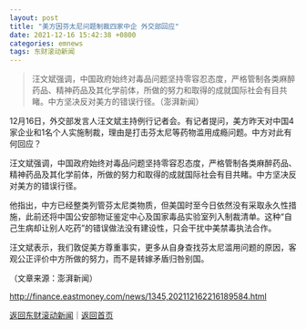 ```yaml
---
layout: post
title: "美方因芬太尼问题制裁四家中企 外交部回应"
date: 2021-12-16 15:42:38 +0800
categories: emnews
tags: 东财滚动新闻
---
```

> 汪文斌强调，中国政府始终对毒品问题坚持零容忍态度，严格管制各类麻醉药品、精神药品及其化学前体，所做的努力和取得的成就国际社会有目共睹。中方坚决反对美方的错误行径。（澎湃新闻）

<p>12月16日，外交部发言人汪文斌主持例行记者会。有记者提问，美方昨天对中国4家企业和1名个人实施制裁，理由是打击芬太尼等药物滥用成瘾问题。中方对此有何回应？</p><p>汪文斌强调，中国政府始终对毒品问题坚持零容忍态度，严格管制各类麻醉药品、精神药品及其化学前体，所做的努力和取得的成就国际社会有目共睹。中方坚决反对美方的错误行径。</p><p>他指出，中方已经整类列管芬太尼类物质，但美国时至今日依然没有采取永久性措施，此前还将中国公安部物证鉴定中心及国家毒品实验室列入制裁清单。这种“自己生病却让别人吃药”的错误做法没有建设性，只会干扰中美禁毒执法合作。</p><p>汪文斌表示，我们敦促美方尊重事实，更多从自身查找芬太尼滥用问题的原因，客观公正评价中方所做的努力，而不是转嫁矛盾归咎别国。</p><p class="em_media">（文章来源：澎湃新闻）</p>

<http://finance.eastmoney.com/news/1345,202112162216189584.html>

[返回东财滚动新闻](//finews.withounder.com/emnews/)｜[返回首页](//finews.withounder.com/)